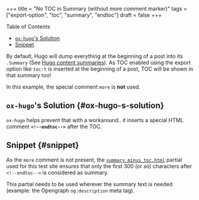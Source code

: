 +++
title = "No TOC in Summary (without more comment marker)"
tags = ["export-option", "toc", "summary", "endtoc"]
draft = false
+++

<div class="ox-hugo-toc toc">
<div></div>

<div class="heading">Table of Contents</div>

- [`ox-hugo`'s Solution](#ox-hugo-s-solution)
- [Snippet](#snippet)

</div>
<!--endtoc-->

By default, Hugo will dump everything at the beginning of a post into
its `.Summary` (See [Hugo content summaries](https://gohugo.io/content-management/summaries/)). As TOC enabled using the
export option like `toc:t` is inserted at the beginning of a post, TOC
will be shown in that summary too!

In this example, the special comment `more` is **not** used.


## `ox-hugo`'s Solution {#ox-hugo-s-solution}

`ox-hugo` helps prevent that with a workaround.. it inserts a special
HTML comment **`<!--endtoc-->`** after the TOC.


## Snippet {#snippet}

As the `more` comment is not present, the [`summary_minus_toc.html`](https://github.com/kaushalmodi/hugo-bare-min-theme/blob/master/layouts/partials/summary%5Fminus%5Ftoc.html)
partial used for this test site ensures that only the first 300 (or
so) characters after `<!--endtoc-->` is considered as summary.

This partial needs to be used wherever the summary text is needed
(example: the Opengraph `og:description` meta tag).
